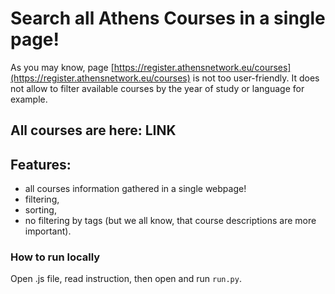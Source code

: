 # Search all Athens Courses in a single page!

As you may know, page [https://register.athensnetwork.eu/courses](https://register.athensnetwork.eu/courses) is not too user-friendly. It does not allow to filter available courses by the year of study or language for example.

## All courses are here: LINK

## Features:  
- all courses information gathered in a single webpage!
- filtering,
- sorting,
- no filtering by tags (but we all know, that course descriptions are more important).



### How to run locally

Open .js file, read instruction, then open and run `run.py`.
